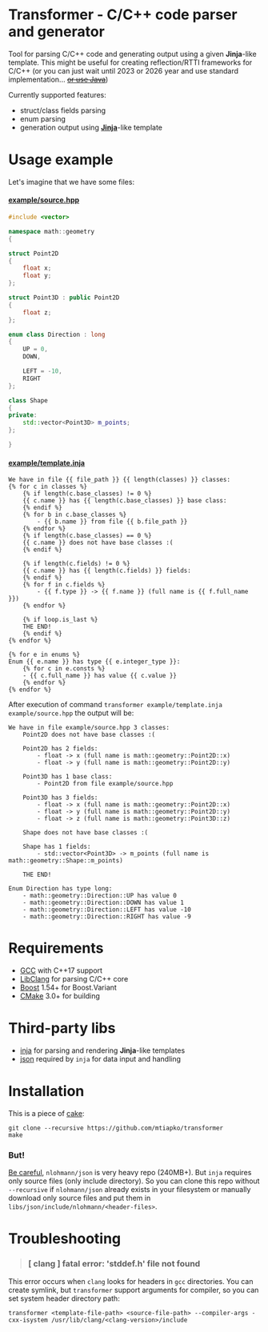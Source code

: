 # Transformer - C/C++ code parser and generator
Tool for parsing C/C++ code and generating output using a given **Jinja**-like template. This might be useful for creating reflection/RTTI frameworks for C/C++ (or you can just wait until 2023 or 2026 year and use standard implementation... ~~[or use Java](https://www.youtube.com/watch?v=umDr0mPuyQc "Java")~~)

Currently supported features:
- struct/class fields parsing
- enum parsing
- generation output using **[Jinja](https://palletsprojects.com/p/jinja/)**-like template

# Usage example
Let's imagine that we have some files:

#### [example/source.hpp](example/source.hpp)
```c++
#include <vector>

namespace math::geometry
{

struct Point2D
{
	float x;
	float y;
};

struct Point3D : public Point2D
{
	float z;
};

enum class Direction : long
{
	UP = 0,
	DOWN,

	LEFT = -10,
	RIGHT
};

class Shape
{
private:
	std::vector<Point3D> m_points;
};

}
```

#### [example/template.inja](example/template.inja)
```jinja
We have in file {{ file_path }} {{ length(classes) }} classes:
{% for c in classes %}
	{% if length(c.base_classes) != 0 %}
	{{ c.name }} has {{ length(c.base_classes) }} base class:
	{% endif %}
	{% for b in c.base_classes %}
		- {{ b.name }} from file {{ b.file_path }}
	{% endfor %}
	{% if length(c.base_classes) == 0 %}
	{{ c.name }} does not have base classes :(
	{% endif %}

	{% if length(c.fields) != 0 %}
	{{ c.name }} has {{ length(c.fields) }} fields:
	{% endif %}
	{% for f in c.fields %}
		- {{ f.type }} -> {{ f.name }} (full name is {{ f.full_name }})
	{% endfor %}

	{% if loop.is_last %}
	THE END!
	{% endif %}
{% endfor %}

{% for e in enums %}
Enum {{ e.name }} has type {{ e.integer_type }}:
	{% for c in e.consts %}
	- {{ c.full_name }} has value {{ c.value }}
	{% endfor %}
{% endfor %}
```

After execution of command `transformer example/template.inja example/source.hpp` the output will be:
```text
We have in file example/source.hpp 3 classes:
	Point2D does not have base classes :(

	Point2D has 2 fields:
		- float -> x (full name is math::geometry::Point2D::x)
		- float -> y (full name is math::geometry::Point2D::y)

	Point3D has 1 base class:
		- Point2D from file example/source.hpp

	Point3D has 3 fields:
		- float -> x (full name is math::geometry::Point2D::x)
		- float -> y (full name is math::geometry::Point2D::y)
		- float -> z (full name is math::geometry::Point3D::z)

	Shape does not have base classes :(

	Shape has 1 fields:
		- std::vector<Point3D> -> m_points (full name is math::geometry::Shape::m_points)

	THE END!

Enum Direction has type long:
	- math::geometry::Direction::UP has value 0
	- math::geometry::Direction::DOWN has value 1
	- math::geometry::Direction::LEFT has value -10
	- math::geometry::Direction::RIGHT has value -9
```

# Requirements
- [GCC](https://gcc.gnu.org/) with C++17 support
- [LibClang](https://clang.llvm.org/docs/Tooling.html) for parsing C/C++ core
- [Boost](https://www.boost.org/doc/libs/1_71_0/doc/html/variant.html) 1.54+ for Boost.Variant
- [CMake](https://cmake.org/) 3.0+ for building

# Third-party libs
- [inja](https://github.com/pantor/inja) for parsing and rendering **Jinja**-like templates
- [json](https://github.com/nlohmann/json) required by `inja` for data input and handling

# Installation
This is a piece of [cake](https://www.youtube.com/watch?v=dQw4w9WgXcQ ":cake:"):
```
git clone --recursive https://github.com/mtiapko/transformer
make
```
### But!
[Be careful](https://www.youtube.com/watch?v=mFElmSV87pg), `nlohmann/json` is very heavy repo (240MB+). But `inja` requires only source files (only include directory). So you can clone this repo without `--recursive` if `nlohmann/json` already exists in your filesystem or manually download only source files and put them in `libs/json/include/nlohmann/<header-files>`.

# Troubleshooting
> ### [ clang ] fatal error: 'stddef.h' file not found

This error occurs when `clang` looks for headers in `gcc` directories. You can create symlink, but `transformer` support arguments for compiler, so you can set system header directory path:
```
transformer <template-file-path> <source-file-path> --compiler-args -cxx-isystem /usr/lib/clang/<clang-version>/include
```
